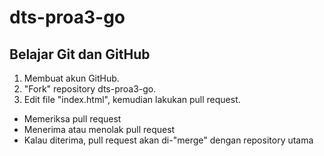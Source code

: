 # dts-proa3-go

## Belajar Git dan GitHub

1. Membuat akun GitHub.
2. "Fork" repository dts-proa3-go.
3. Edit file "index.html", kemudian lakukan pull request.

- Memeriksa pull request
- Menerima atau menolak pull request
- Kalau diterima, pull request akan di-"merge" dengan repository utama
